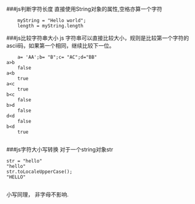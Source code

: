 ###js判断字符长度
直接使用String对象的属性,空格亦算一个字符

```
	myString = "Hello world";
	length = myString.length

```

###js比较字符串大小
js 字符串可以直接比较大小，规则是比较第一个字符的ascii码，如果第一个相同，继续比较下一位。



```
	a= 'AA';b= "B";c= "AC";d="BB"
a>b
	false
a<b
	true
a<c
	true
b<c
	false
b>d
	false
d<d
	false
b<d
	true
	
```

###js字符大小写转换
对于一个string对象str

```
str = "hello"
"hello"
str.toLocaleUpperCase();
"HELLO"
	
```
小写同理， 非字母不影响.
